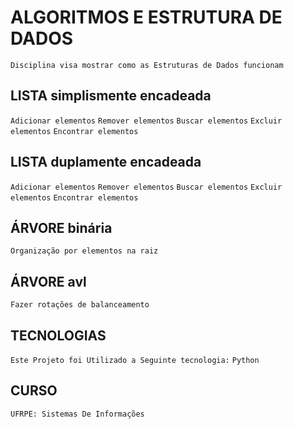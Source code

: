 # ALGORITMOS E ESTRUTURA DE DADOS
 `Disciplina visa mostrar como as Estruturas de Dados funcionam`

## LISTA simplismente encadeada
 `Adicionar elementos`
 `Remover elementos`
 `Buscar elementos`
 `Excluir elementos`
 `Encontrar elementos`

## LISTA duplamente encadeada
 `Adicionar elementos`
 `Remover elementos`
 `Buscar elementos`
 `Excluir elementos`
 `Encontrar elementos`
 
## ÁRVORE binária
 `Organização por elementos na raiz`

## ÁRVORE avl
 `Fazer rotações de balanceamento`

## TECNOLOGIAS
 `Este Projeto foi Utilizado a Seguinte tecnologia:`
  `Python`

## CURSO
`UFRPE: Sistemas De Informações`